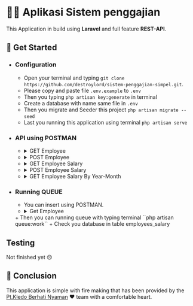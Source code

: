 # 👨‍💻 Aplikasi Sistem penggajian

This Application in build using **Laravel** and full feature **REST-API**.

## 📍 Get Started

+ ### Configuration
    + Open your terminal and typing ``git clone https://github.com/destroylord/sistem-penggajian-simpel.git``.
    + Please copy and paste file ``.env.example`` to ``.env``
    + Then you typing ``php artisan key:generate`` in terminal
    + Create a database with name same file in ``.env``
    + Then you migrate and Seeder this project ``php artisan migrate --seed``
    + Last you running this application using terminal ``php artisan serve``

+ ### API using POSTMAN

    + <details><summary>GET Employee</summary>

        1. Endpoint: http://127.0.0.1:8000/api/v1/employee
        2. Method : GET
        3. ScreenShot: 
        ![Employee!](/public/images/API/Get-employee.PNG "Get Employee")

        </details>

    + <details><summary>POST Employee</summary>

        1. Endpoint: http://127.0.0.1:8000/api/v1/employee
        2. Method : POST
        3. Header : 
            + Key = Accepted
            + Value = application/json
        4. ScreenShot: 
        ![Employee Post!](https://github.com/destroylord/sistem-penggajian-simpel/blob/master/public/images/API/Post-Employee.PNG "Post Employee")

        </details>

    + <details><summary>GET Employee Salary</summary>

        1. Endpoint: http://127.0.0.1:8000/api/v1/employee/salary
        2. Method : GET
        3. ScreenShot: 
        ![Employee!](https://github.com/destroylord/sistem-penggajian-simpel/blob/master/public/images/API/Get-Employee-Salary.PNG "Get Employee Salary")

        </details>

    + <details><summary>POST Employee Salary</summary>

        1. Endpoint: http://127.0.0.1:8000/api/v1/employee/salary/store
        2. Method : POST
        3. Header : 
            + Key = Accepted
            + Value = application/json
        4. ScreenShot: 
        ![Employee!](https://github.com/destroylord/sistem-penggajian-simpel/blob/master/public/images/API/Post-Employee-Salary.PNG "Post Employee Salary")

        </details>

    + <details><summary>GET Employee Salary By Year-Month</summary>

        1. Endpoint: http://127.0.0.1:8000/api/v1/employee/salary/2015/02
        2. Method : GET
        3. ScreenShot: 
        ![Employee!](https://github.com/destroylord/sistem-penggajian-simpel/blob/master/public/images/API/GetSalaryByYearMonth.PNG "Get Employee Salary Year Month")

        </details>



+ ### Running QUEUE
    + You can insert using POSTMAN.
    + <details><summary>Get Employee</summary>
       ![Batch](https://github.com/destroylord/sistem-penggajian-simpel/blob/master/public/images/Batch.PNG "Batch")
    </details>
    + Then you can running queue with typing terminal ``php artisan queue:work``
    + Check you database in table employees_salary

## Testing 

Not finished yet 😥

## 📎 Conclusion

This application is simple with fire making that has been provided by the [Pt.Kledo Berhati Nyaman](https://kledo.com/) ❤️ team with a comfortable heart.
